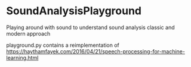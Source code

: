 # SoundAnalysisPlayground
Playing around with sound to understand sound analysis classic and modern approach

playground.py contains a reimplementation of https://haythamfayek.com/2016/04/21/speech-processing-for-machine-learning.html
